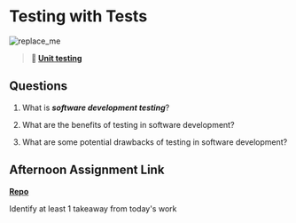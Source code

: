 # Testing with Tests

![replace_me](https://codeworks.blob.core.windows.net/public/assets/img/illustrations/placeholder.svg)

> **📖 [Unit testing](https://codeworksacademy.com/fs-student-guide/resources/wk8-9/03-Unit-Testing)**

## Questions

1. What is ***software development testing***?

2. What are the benefits of testing in software development?

3. What are some potential drawbacks of testing in software development?

## Afternoon Assignment Link

**[Repo](https://github.com/PeytonCurr/<ASSIGNMENT_REPO>)**

Identify at least 1 takeaway from today's work
